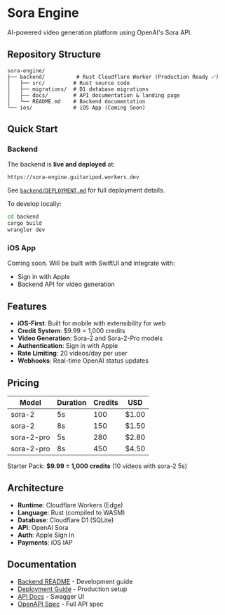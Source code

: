 # Sora Engine

AI-powered video generation platform using OpenAI's Sora API.

## Repository Structure

```
sora-engine/
├── backend/          # Rust Cloudflare Worker (Production Ready ✅)
│   ├── src/         # Rust source code
│   ├── migrations/  # D1 database migrations
│   ├── docs/        # API documentation & landing page
│   └── README.md    # Backend documentation
└── ios/             # iOS App (Coming Soon)
```

## Quick Start

### Backend

The backend is **live and deployed** at:
```
https://sora-engine.guitaripod.workers.dev
```

See [`backend/DEPLOYMENT.md`](backend/DEPLOYMENT.md) for full deployment details.

To develop locally:
```bash
cd backend
cargo build
wrangler dev
```

### iOS App

Coming soon. Will be built with SwiftUI and integrate with:
- Sign in with Apple
- Backend API for video generation

## Features

- **iOS-First**: Built for mobile with extensibility for web
- **Credit System**: $9.99 = 1,000 credits
- **Video Generation**: Sora-2 and Sora-2-Pro models
- **Authentication**: Sign in with Apple
- **Rate Limiting**: 20 videos/day per user
- **Webhooks**: Real-time OpenAI status updates

## Pricing

| Model | Duration | Credits | USD |
|-------|----------|---------|-----|
| sora-2 | 5s | 100 | $1.00 |
| sora-2 | 8s | 150 | $1.50 |
| sora-2-pro | 5s | 280 | $2.80 |
| sora-2-pro | 8s | 450 | $4.50 |

Starter Pack: **$9.99 = 1,000 credits** (10 videos with sora-2 5s)

## Architecture

- **Runtime**: Cloudflare Workers (Edge)
- **Language**: Rust (compiled to WASM)
- **Database**: Cloudflare D1 (SQLite)
- **API**: OpenAI Sora
- **Auth**: Apple Sign In
- **Payments**: iOS IAP

## Documentation

- [Backend README](backend/README.md) - Development guide
- [Deployment Guide](backend/DEPLOYMENT.md) - Production setup
- [API Docs](https://sora-engine.guitaripod.workers.dev/docs) - Swagger UI
- [OpenAPI Spec](https://sora-engine.guitaripod.workers.dev/openapi.yaml) - Full API spec
